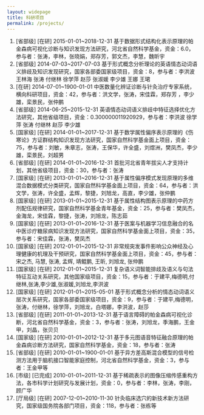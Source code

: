 ```yaml
---
layout: widepage
title: 科研项目
permalink: /projects/
---
```




1. [省部级] [在研] 2015-01-01~2018-12-31 基于数据形式结构化表示原理的帕金森病可视化诊断与知识发现方法研究，河北省自然科学基金，资金：6.0，参与者：张涛，李林，张晓娟，郑存芳，郭文杰，李慧，魏昕宇
2. [省部级] 2014-07-03~2017-07-03 基于形式概念分析理论的英语情态动词语义排歧及知识发现研究，国家各部委国家级项目，资金：8，参与者：李洪波 王林海 张涛 付继林 徐学萍 赵莎 张淑媛 李少雄 王娜 王珺
3. [在研] 2014-07-01~1900-01-01 中医数量化辨证诊断与针灸治疗专家系统，横向科研项目，资金：42，参与者：洪文学，张涛，宋佳霖，郑存芳 ，李少雄，栾景民，张仲鹏
4. [省部级] 2014-06-25~2015-12-31 英语情态动词语义排歧中特征选择优化方法研究，其他省级项目，资金：0.300000011920929，参与者：李洪波 徐学萍 张涛 付继林 赵莎 李少雄
5. [国家级] [在研] 2014-01-01~2017-12-31 基于数学属性偏序表示原理的《伤寒论》方证群结构知识发现方法研究，国家自然科学基金面上项目，资金：75，参与者：刘敏，朱章志，张涛，王保华，许全盛，刘煜洲，樊凤杰，李少雄，栾景民，刘超男
6. [省部级] [在研] 2014-01-01~2016-12-31 首批河北省青年拔尖人才支持计划，其他省级项目，资金：30，参与者：张涛
7. [国家级] [在研] 2013-01-01~2016-12-31 基于属性偏序模式发现原理的多维混合数据模式分类研究，国家自然科学基金面上项目，资金：64，参与者：洪文学，张涛，许全盛，孟辉，黎捷，刘旭龙，高直，李少雄，张仲鹏
8. [国家级] [在研] 2013-01-01~2015-12-31 基于属性结构图表示原理的中药方剂配伍规律研究，国家自然科学基金青年基金，资金：25，参与者：樊凤杰，金海龙，宋佳霖，黎捷，张涛，刘旭龙，陈志茹
9. [国家级] [在研] 2013-01-01~2016-12-31 基于医案与机器学习信息融合的名中医诊疗糖尿病知识发现方法研究，国家自然科学基金面上项目，资金：35，参与者：宋佳霖，张涛，樊凤杰
10. [国家级] [在研] 2012-01-01~2015-12-31 非常规突发事件影响公众神经及心理健康的机理及干预研究，国家自然科学基金面上项目，资金：45，参与者：宋之杰, 马慧, 张涛, 孟辉, 靖鲲鹏, 王昕, 刘旭龙, 张仲鹏
11. [国家级] [在研] 2012-01-01~2015-12-31 复杂语义词智能排歧及语义与句法特征互动关系研究，其他国家级项目，资金：15，参与者：于建平,梅德明,付继林,张涛,李少雄,张淑媛,刘旭龙,李洪波
12. [国家级] [在研] 2012-01-01~2015-05-01 基于形式概念分析的情态动词语义层次关系研究，国家各部委国家级项目，资金：9，参与者：于建平,梅德明，张涛，付继林，徐学萍，刘旭龙，白塔娜，李洪波，赵莎
13. [省部级] [在研] 2011-01-01~2013-12-31 基于语言障碍的帕金森病可视化诊断，河北省自然科学基金，资金：3，参与者：张涛，刘旭龙，季海鹏，王金甲，刘晶，张贝贝
14. [国家级] [在研] 2010-01-01~2012-12-31 基于多元图语音特征融合原理的帕金森病诊断方法研究，国家自然科学基金，资金：18，参与者：张涛
15. [省部级] [在研] 2010-01-01~1900-01-01 基于异方差高斯混合模型的信号检测方法用于脑机接口智能家庭控制，河北省自然科学基金，资金：3，参与者：王金甲等
16. [市级] [已完成] 2010-01-01~2011-12-31 基于稀疏表示的图像压缩传感重构方法，各市科学计划研究与发展计划，资金：0，参与者：李林，张涛，李刚，顾广华
17. [厅局级] [在研] 2007-12-01~2010-11-30 针灸临床选穴的新技术新方法研究，国家级国务院各部门项目，资金：118，参与者：张栋等
